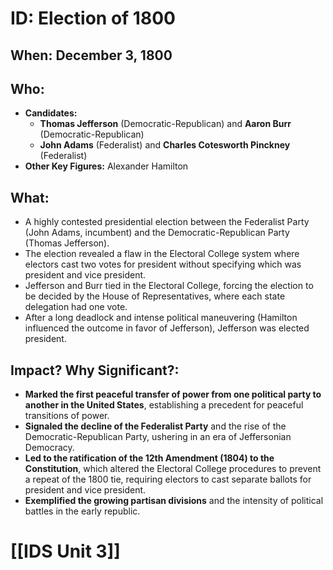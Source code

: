 # ID: Election of 1800

## When: December 3, 1800

## Who: 
- **Candidates:** 
    - **Thomas Jefferson** (Democratic-Republican) and **Aaron Burr** (Democratic-Republican)
    - **John Adams** (Federalist) and **Charles Cotesworth Pinckney** (Federalist)
- **Other Key Figures:** Alexander Hamilton

## What: 
- A highly contested presidential election between the Federalist Party (John Adams, incumbent) and the Democratic-Republican Party (Thomas Jefferson). 
- The election revealed a flaw in the Electoral College system where electors cast two votes for president without specifying which was president and vice president.
- Jefferson and Burr tied in the Electoral College, forcing the election to be decided by the House of Representatives, where each state delegation had one vote.
- After a long deadlock and intense political maneuvering (Hamilton influenced the outcome in favor of Jefferson), Jefferson was elected president.

## Impact? Why Significant?: 
- **Marked the first peaceful transfer of power from one political party to another in the United States**, establishing a precedent for peaceful transitions of power.
- **Signaled the decline of the Federalist Party** and the rise of the Democratic-Republican Party, ushering in an era of Jeffersonian Democracy.
- **Led to the ratification of the 12th Amendment (1804) to the Constitution**, which altered the Electoral College procedures to prevent a repeat of the 1800 tie, requiring electors to cast separate ballots for president and vice president. 
- **Exemplified the growing partisan divisions** and the intensity of political battles in the early republic. 

# [[IDS Unit 3]]